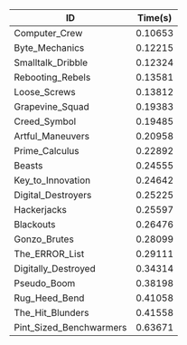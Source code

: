 |ID|Time(s)|
|-|-|
|Computer_Crew|0.10653|
|Byte_Mechanics|0.12215|
|Smalltalk_Dribble|0.12324|
|Rebooting_Rebels|0.13581|
|Loose_Screws|0.13812|
|Grapevine_Squad|0.19383|
|Creed_Symbol|0.19485|
|Artful_Maneuvers|0.20958|
|Prime_Calculus|0.22892|
|Beasts|0.24555|
|Key_to_Innovation|0.24642|
|Digital_Destroyers|0.25225|
|Hackerjacks|0.25597|
|Blackouts|0.26476|
|Gonzo_Brutes|0.28099|
|The_ERROR_List|0.29111|
|Digitally_Destroyed|0.34314|
|Pseudo_Boom|0.38198|
|Rug_Heed_Bend|0.41058|
|The_Hit_Blunders|0.41558|
|Pint_Sized_Benchwarmers|0.63671|
